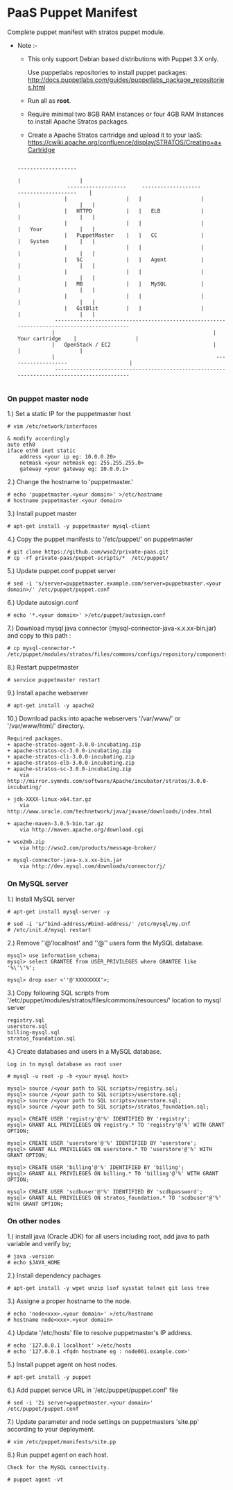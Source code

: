 PaaS Puppet Manifest
==============

Complete puppet manifest with stratos puppet module. 

* Note :-

    + This only support Debian based distributions with Puppet 3.X only.
        
        Use puppetlabs repositories to install puppet packages: 
        http://docs.puppetlabs.com/guides/puppetlabs_package_repositories.html
    
    + Run all as __root__.
    
    + Require minimal two 8GB RAM instances or four 4GB RAM Instances to install Apache Stratos packages.
    
    + Create a Apache Stratos cartridge and upload it to your IaaS: 
        https://cwiki.apache.org/confluence/display/STRATOS/Creating+a+Cartridge


    ```
                                                                                -------------------       
                                                                               |                   |
                    -------------------     -------------------             -------------------    |
                   |                   |   |                   |           |                   |   |
                   |   HTTPD           |   |   ELB             |           |                   |   |
                   |                   |   |                   |           |   Your            |   |
                   |   PuppetMaster    |   |   CC              |           |   System          |   |
                   |                   |   |                   |           |                   |   |
                   |   SC              |   |   Agent           |           |                   |   |
                   |                   |   |                   |           |                   |   |
                   |   MB              |   |   MySQL           |           |                   |   |
                   |                   |   |                   |           |                   |   |
                   |   GitBlit         |   |                   |           |                   |   |
                -------------------------------------------------------------------------------------------
               |                                                   | Your cartridge    |                   |
               |   OpenStack / EC2                                 |                   |                   |
               |                                                    -------------------                    |
                -------------------------------------------------------------------------------------------


    ```

### On puppet master node 

1.) Set a static IP for the puppetmaster host

    # vim /etc/network/interfaces
     
    & modify accordingly 
    auto eth0
    iface eth0 inet static
        address <your ip eg: 10.0.0.20>
        netmask <your netmask eg: 255.255.255.0>
        gateway <your gateway eg: 10.0.0.1>

2.) Change the hostname to 'puppetmaster.<your domain>' 

    # echo 'puppetmaster.<your domain>' >/etc/hostname
    # hostname puppetmaster.<your domain>

3.) Install puppet master

    # apt-get install -y puppetmaster mysql-client 

4.) Copy the puppet manifests to '/etc/puppet/' on puppetmaster

    # git clone https://github.com/wso2/private-paas.git
    # cp -rf private-paas/puppet-scripts/*  /etc/puppet/

5.) Update puppet.conf puppet server

    # sed -i 's/server=puppetmaster.example.com/server=puppetmaster.<your domain>/' /etc/puppet/puppet.conf 
    
6.) Update autosign.conf

    # echo '*.<your domain>' >/etc/puppet/autosign.conf

7.) Download mysql java connector (mysql-connector-java-x.x.xx-bin.jar) and copy to this path :

    # cp mysql-connector-* /etc/puppet/modules/stratos/files/commons/configs/repository/components/lib/

8.) Restart puppetmaster

    # service puppetmaster restart

9.) Install apache webserver

    # apt-get install -y apache2
    
10.) Download packs into apache webservers '/var/www/' or '/var/www/html/' directory.

    Required packages.
    + apache-stratos-agent-3.0.0-incubating.zip
    + apache-stratos-cc-3.0.0-incubating.zip
    + apache-stratos-cli-3.0.0-incubating.zip
    + apache-stratos-elb-3.0.0-incubating.zip
    + apache-stratos-sc-3.0.0-incubating.zip
        via http://mirror.symnds.com/software/Apache/incubator/stratos/3.0.0-incubating/
        
    + jdk-XXXX-linux-x64.tar.gz
        via http://www.oracle.com/technetwork/java/javase/downloads/index.html
        
    + apache-maven-3.0.5-bin.tar.gz
        via http://maven.apache.org/download.cgi
     
    + wso2mb.zip
        via http://wso2.com/products/message-broker/
        
    + mysql-connector-java-x.x.xx-bin.jar
        via http://dev.mysql.com/downloads/connector/j/
        

### On MySQL server

1.) Install MySQL server

    # apt-get install mysql-server -y
     
    # sed -i 's/^bind-address/#bind-address/' /etc/mysql/my.cnf
    # /etc/init.d/mysql restart

2.) Remove ''@'localhost' and ''@'<mysql server hostname>' users form the MySQL database.

    mysql> use information_schema;
    mysql> select GRANTEE from USER_PRIVILEGES where GRANTEE like '%\'\'%';
     
    mysql> drop user <''@'XXXXXXXX'>;

3.) Copy following SQL scripts from '/etc/puppet/modules/stratos/files/commons/resources/' location 
    to mysql server

    registry.sql
    userstore.sql
    billing-mysql.sql
    stratos_foundation.sql
    
4.) Create databases and users in a MySQL database.

    Log in to mysql database as root user 
     
    # mysql -u root -p -h <your mysql host>
     
    mysql> source /<your path to SQL scripts>/registry.sql; 
    mysql> source /<your path to SQL scripts>/userstore.sql;
    mysql> source /<your path to SQL scripts>/userstore.sql;
    mysql> source /<your path to SQL scripts>/stratos_foundation.sql;
     
    mysql> CREATE USER 'registry'@'%' IDENTIFIED BY 'registry';
    mysql> GRANT ALL PRIVILEGES ON registry.* TO 'registry'@'%' WITH GRANT OPTION;
     
    mysql> CREATE USER 'userstore'@'%' IDENTIFIED BY 'userstore';
    mysql> GRANT ALL PRIVILEGES ON userstore.* TO 'userstore'@'%' WITH GRANT OPTION;
     
    mysql> CREATE USER 'billing'@'%' IDENTIFIED BY 'billing';
    mysql> GRANT ALL PRIVILEGES ON billing.* TO 'billing'@'%' WITH GRANT OPTION;
     
    mysql> CREATE USER 'scdbuser'@'%' IDENTIFIED BY 'scdbpassword';
    mysql> GRANT ALL PRIVILEGES ON stratos_foundation.* TO 'scdbuser'@'%' WITH GRANT OPTION;

### On other nodes

1.) install java (Oracle JDK) for all users including root, add java to path variable and verify by;

    # java -version
    # echo $JAVA_HOME

2.) Install dependency pachages

    # apt-get install -y wget unzip lsof sysstat telnet git less tree

3.) Assigne a proper hostname to the node.

    # echo 'node<xxx>.<your domain>' >/etc/hostname
    # hostname node<xxx>.<your domain>

4.) Update '/etc/hosts' file to resolve puppetmaster's IP address.

    # echo '127.0.0.1 localhost' >/etc/hosts
    # echo '127.0.0.1 <fqdn hostname eg : node001.example.com>'

5.) Install puppet agent on host nodes.

    # apt-get install -y puppet

6.) Add puppet servce URL in '/etc/puppet/puppet.conf' file

    # sed -i '2i server=puppetmaster.<your domain>' /etc/puppet/puppet.conf

7.) Update parameter and node settings on puppetmasters 'site.pp' according to your deployment.

    # vim /etc/puppet/manifests/site.pp 

8.) Run puppet agent on each host.

    Check for the MySQL connectivity.
     
    # puppet agent -vt

